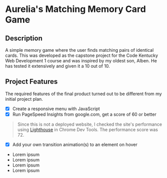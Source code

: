 # Aurelia's Matching Memory Card Game

## Description
A simple memory game where the user finds matching pairs of identical cards. This was developed as the capstone project for the Code Kentucky Web Development 1 course and was inspired by my oldest son, Alben. He has tested it extensively and given it a 10 out of 10.

## Project Features
The required features of the final product turned out to be different from my initial project plan.

- [x] Create a responsive menu with JavaScript
- [x] Run PageSpeed Insights from google.com, get a score of 60 or better
> Since this is not a deployed website, I checked the site's performance using [Lighthouse](https://developers.google.com/speed/docs/insights/v5/about#lab) in Chrome Dev Tools. The performance score was 72.
- [x] Add your own transition animation(s) to an element on hover

- Lorem ipsum
- Lorem ipsum
- Lorem ipsum
- Lorem ipsum